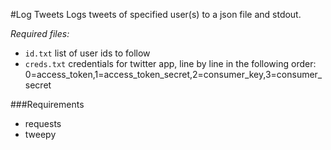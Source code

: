 #Log Tweets
Logs tweets of specified user(s) to a json file and stdout.

*Required files:*

- `id.txt` list of user ids to follow
- `creds.txt` credentials for twitter app, line by line in the following order: 0=access_token,1=access_token_secret,2=consumer_key,3=consumer_secret

###Requirements

- requests
- tweepy